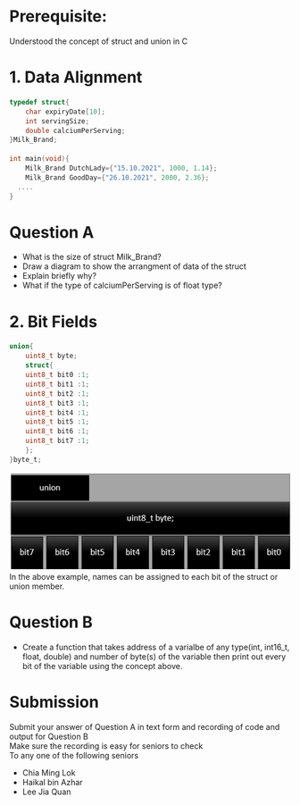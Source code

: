 # Prerequisite: 
Understood the concept of struct and union in C

# 1. Data Alignment
```C
typedef struct{
	char expiryDate[10];
	int servingSize;
	double calciumPerServing;
}Milk_Brand;

int main(void){
	Milk_Brand DutchLady={"15.10.2021", 1000, 1.14};
	Milk_Brand GoodDay={"26.10.2021", 2000, 2.36};
  ....
}
```
# Question A
- What is the size of struct Milk_Brand?
- Draw a diagram to show the arrangment of data of the struct
- Explain briefly why?
- What if the type of calciumPerServing is of float type?

# 2. Bit Fields
```C
union{
	uint8_t byte;
	struct{
	uint8_t bit0 :1;
	uint8_t bit1 :1;
	uint8_t bit2 :1;
	uint8_t bit3 :1;
	uint8_t bit4 :1;
	uint8_t bit5 :1;
	uint8_t bit6 :1;
	uint8_t bit7 :1;
	};
}byte_t;
```
![Bit Fields](image/bitfield.png)</br>
In the above example, names can be assigned to each bit of the struct or union member.</br>

# Question B
- Create a function that takes address of a varialbe of any type(int, int16_t, float, double)
  and number of byte(s) of the variable then print out every bit of the variable using the concept above. 
  
# Submission
Submit your answer of Question A in text form and recording of code and output for Question B<br/>
Make sure the recording is easy for seniors to check<br/>
To any one of the following seniors
- Chia Ming Lok
- Haikal bin Azhar
- Lee Jia Quan
